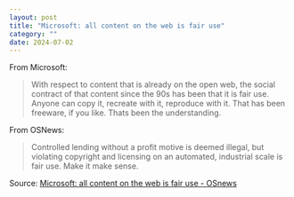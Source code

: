 ```yaml
---
layout: post
title: "Microsoft: all content on the web is fair use"
category: ""
date: 2024-07-02
---
```


From Microsoft:

>With respect to content that is already on the open web, the social contract of that content since the 90s has been that it is fair use. Anyone can copy it, recreate with it, reproduce with it. That has been freeware, if you like. Thats been the understanding.

From OSNews:

>Controlled lending without a profit motive is deemed illegal, but violating copyright and licensing on an automated, industrial scale is fair use. Make it make sense.

Source: [Microsoft: all content on the web is fair use - OSnews](https://www.osnews.com/story/140088/microsoft-all-content-on-the-web-is-fair-use/)
